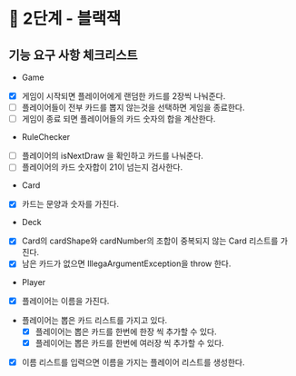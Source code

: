 # 🚀 2단계 - 블랙잭

## 기능 요구 사항 체크리스트

* Game

- [x] 게임이 시작되면 플레이어에게 랜덤한 카드를 2장씩 나눠준다.
- [ ] 플레이어들이 전부 카드를 뽑지 않는것을 선택하면 게임을 종료한다.
- [ ] 게임이 종료 되면 플레이어들의 카드 숫자의 합을 계산한다.

* RuleChecker

- [ ] 플레이어의 isNextDraw 을 확인하고 카드를 나눠준다.
- [ ] 플레이어의 카드 숫자합이 21이 넘는지 검사한다.

* Card

- [x] 카드는 문양과 숫자를 가진다.

* Deck

- [x] Card의 cardShape와 cardNumber의 조합이 중복되지 않는 Card 리스트를 가진다.
- [x] 남은 카드가 없으면 IllegaArgumentException을 throw 한다.

* Player

- [x] 플레이어는 이름을 가진다.
- 플레이어는 뽑은 카드 리스트를 가지고 있다.
    - [x] 플레이어는 뽑은 카드를 한번에 한장 씩 추가할 수 있다.
    - [x] 플레이어는 뽑은 카드를 한번에 여러장 씩 추가할 수 있다.
-[x] 이름 리스트를 입력으면 이름을 가지는 플레이어 리스트를 생성한다. 